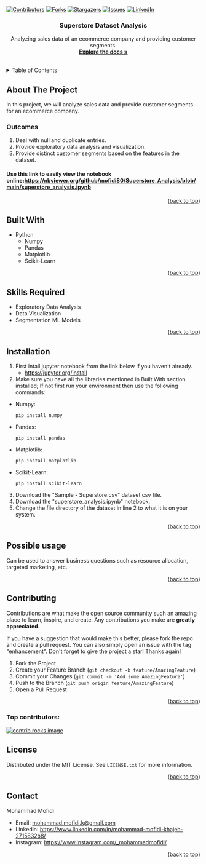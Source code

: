 <a id="readme-top"></a>

[![Contributors][contributors-shield]][contributors-url]
[![Forks][forks-shield]][forks-url]
[![Stargazers][stars-shield]][stars-url]
[![Issues][issues-shield]][issues-url]
[![LinkedIn][linkedin-shield]][linkedin-url]

<h3 align="center">Superstore Dataset Analysis</h3>

  <p align="center">
    Analyzing sales data of an ecommerce company and providing customer segments.
    <br />
    <a href="https://github.com/mofidi80/Superstore_Analysis"><strong>Explore the docs »</strong></a>
    <br />
    <br />
  </p>
</div>

<!-- TABLE OF CONTENTS -->
<details>
  <summary>Table of Contents</summary>
  <ol>
    <li>
      <a href="#about-the-project">About The Project</a>
      <ul>
        <li><a href="#built-with">Built With</a></li>
        <li><a href="#skills-required">Skills Required</a><li>
      </ul>
    <li><a href="#installation">Installation</a></li>
    <li><a href="#possible-usage">Possible Usage</a></li>
    <li><a href="#contributing">Contributing</a></li>
    <li><a href="#license">License</a></li>
    <li><a href="#contact">Contact</a></li>
  </ol>
</details>

## About The Project
In this project, we will analyze sales data and provide customer segments for an ecommerce company.

### Outcomes
1. Deal with null and duplicate entries.
2. Provide exploratory data analysis and visualization.
3. Provide distinct customer segments based on the features in the dataset.

#### Use this link to easily view the notebook online:https://nbviewer.org/github/mofidi80/Superstore_Analysis/blob/main/superstore_analysis.ipynb

<p align="right">(<a href="#readme-top">back to top</a>)</p>


## Built With
* Python
   + Numpy
   + Pandas
   + Matplotlib
   + Scikit-Learn

<p align="right">(<a href="#readme-top">back to top</a>)</p>


## Skills Required
* Exploratory Data Analysis
* Data Visualization
* Segmentation ML Models

<p align="right">(<a href="#readme-top">back to top</a>)</p>


## Installation
1. First intall jupyter notebook from the link below if you haven't already.
   + https://jupyter.org/install
2. Make sure you have all the libraries mentioned in Built With section installed; If not first run your environment then use the following commands:
+ Numpy:
  ```console
  pip install numpy
  ```
+ Pandas:
  ```console
  pip install pandas
  ```
+ Matplotlib:
  ```console
  pip install matplotlib
  ```
+ Scikit-Learn:
  ```console
  pip install scikit-learn
  ```
3. Download the "Sample - Superstore.csv" dataset csv file.
4. Download the "superstore_analysis.ipynb" notebook.
5. Change the file directory of the dataset in line 2 to what it is on your system.
<p align="right">(<a href="#readme-top">back to top</a>)</p>


## Possible usage
Can be used to answer business questions such as resource allocation, targeted marketing, etc.

<p align="right">(<a href="#readme-top">back to top</a>)</p>



<!-- CONTRIBUTING -->
## Contributing

Contributions are what make the open source community such an amazing place to learn, inspire, and create. Any contributions you make are **greatly appreciated**.

If you have a suggestion that would make this better, please fork the repo and create a pull request. You can also simply open an issue with the tag "enhancement".
Don't forget to give the project a star! Thanks again!

1. Fork the Project
2. Create your Feature Branch (`git checkout -b feature/AmazingFeature`)
3. Commit your Changes (`git commit -m 'Add some AmazingFeature'`)
4. Push to the Branch (`git push origin feature/AmazingFeature`)
5. Open a Pull Request

<p align="right">(<a href="#readme-top">back to top</a>)</p>

### Top contributors:

<a href="https://github.com/mofidi80/Superstore_Analysis/graphs/contributors">
  <img src="https://contrib.rocks/image?repo=mofidi80/Superstore_Analysis" alt="contrib.rocks image" />
</a>


<!-- LICENSE -->
## License

Distributed under the MIT License. See `LICENSE.txt` for more information.

<p align="right">(<a href="#readme-top">back to top</a>)</p>



<!-- CONTACT -->
## Contact
Mohammad Mofidi
* Email: mohammad.mofidi.k@gmail.com
* Linkedin: https://www.linkedin.com/in/mohammad-mofidi-khajeh-2715832b8/
* Instagram: https://www.instagram.com/_mohammadmofidi/


<p align="right">(<a href="#readme-top">back to top</a>)</p>



<!-- MARKDOWN LINKS & IMAGES -->
<!-- https://www.markdownguide.org/basic-syntax/#reference-style-links -->
[contributors-shield]: https://img.shields.io/github/contributors/mofidi80/Superstore_Analysis.svg?style=for-the-badge
[contributors-url]: https://github.com/mofidi80/Superstore_Analysis/graphs/contributors
[forks-shield]: https://img.shields.io/github/forks/mofidi80/Superstore_Analysis.svg?style=for-the-badge
[forks-url]: https://github.com/mofidi80/Superstore_Analysis/network/members
[stars-shield]: https://img.shields.io/github/stars/mofidi80/Superstore_Analysis.svg?style=for-the-badge
[stars-url]: https://github.com/mofidi80/Superstore_Analysis/stargazers
[issues-shield]: https://img.shields.io/github/issues/mofidi80/Superstore_Analysis.svg?style=for-the-badge
[issues-url]: https://github.com/mofidi80/Superstore_Analysis/issues
[license-shield]: https://img.shields.io/github/license/mofidi80/Superstore_Analysis.svg?style=for-the-badge
[license-url]: https://github.com/mofidi80/Superstore_Analysis/blob/master/LICENSE.txt
[linkedin-shield]: https://img.shields.io/badge/-LinkedIn-black.svg?style=for-the-badge&logo=linkedin&colorB=555
[linkedin-url]: https://www.linkedin.com/in/mohammad-mofidi-khajeh-2715832b8/












  
